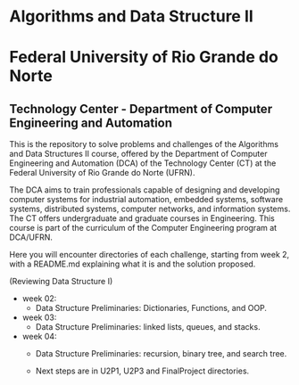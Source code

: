 # Algorithms and Data Structure II

# Federal University of Rio Grande do Norte
## Technology Center - Department of Computer Engineering and Automation

This is the repository to solve problems and challenges of the Algorithms and Data Structures II course, offered by the Department of Computer Engineering and Automation (DCA) of the Technology Center (CT) at the Federal University of Rio Grande do Norte (UFRN).

The DCA aims to train professionals capable of designing and developing computer systems for industrial automation, embedded systems, software systems, distributed systems, computer networks, and information systems. The CT offers undergraduate and graduate courses in Engineering. This course is part of the curriculum of the Computer Engineering program at DCA/UFRN.

Here you will encounter directories of each challenge, starting from week 2, with a README.md explaining what it is and the solution proposed.

(Reviewing Data Structure I)
- week 02:
  - Data Structure Preliminaries: Dictionaries, Functions, and OOP.
- week 03:
  - Data Structure Preliminaries: linked lists, queues, and stacks.
- week 04:
  - Data Structure Preliminaries: recursion, binary tree, and search tree.

  - Next steps are in U2P1, U2P3 and FinalProject directories.
